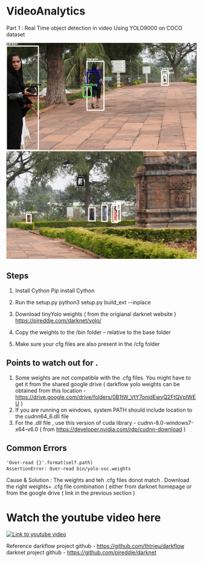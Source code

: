 # VideoAnalytics
Part 1 : Real Time object detection in video Using YOLO9000 on COCO dataset

![](https://github.com/tomtillo/VideoAnalycis-/blob/master/object_detection_1.jpg)
![](https://github.com/tomtillo/VideoAnalycis-/blob/master/object_detection_2.jpg)

## Steps 
1. Install Cython 
Pip install Cython

2. Run the setup.py 
python3 setup.py build_ext --inplace

3. Download tinyYolo weights ( from the origianal darknet website )
https://pjreddie.com/darknet/yolo/

4. Copy the weights to the /bin folder – relative to the base folder 

5. Make sure your cfg files are also present  in the /cfg folder 


## Points to watch out for .
1. Some weights are not compatible with the .cfg files. You might have to get it from the shared google drive ( darkflow yolo weights can be obtained from this location - https://drive.google.com/drive/folders/0B1tW_VtY7onidEwyQ2FtQVplWEU
 )
2. If you are running on windows, system PATH should include location to the cudnn64_6.dll file 
3. For the .dll file , use this version of cuda library - cudnn-8.0-windows7-x64-v6.0 ( from  https://developer.nvidia.com/rdp/cudnn-download )

## Common Errors 
```
'Over-read {}'.format(self.path)
AssertionError: Over-read bin/yolo-voc.weights
```
Cause & Solution : The weights and teh .cfg files donot match . Download the right weights+ .cfg file combination ( either from darknet homepage or from the google drive ( link in the previous section )


# Watch the youtube video here 
[![Link to youtube video ](https://img.youtube.com/vi/EngCVyJcUuc/0.jpg)](https://www.youtube.com/watch?v=EngCVyJcUuc)

Reference 
darkflow project github - https://github.com/thtrieu/darkflow 
darknet project github - https://github.com/pjreddie/darknet
